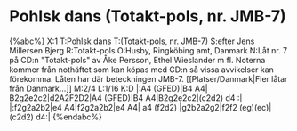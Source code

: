 # Pohlsk dans (Totakt-pols, nr. JMB-7)

{%abc%}
X:1
T:Pohlsk dans 
T:(Totakt-pols, nr. JMB-7)
S:efter Jens Millersen Bjerg
R:Totakt-pols
O:Husby, Ringköbing amt, Danmark
N:Låt nr. 7 på CD:n "Totakt-pols" av Åke Persson, Ethel Wieslander m fl. Noterna kommer från nothäftet som kan köpas med CD:n så vissa avvikelser kan förekomma. Låten har där beteckningen JMB-7. [[Platser/Danmark|Fler låtar från Danmark...]]
M:2/4
L:1/16
K:D
|:A4 (GFED)|B4 A4| B2g2e2c2|d2A2F2D2|A4 (GFED)|B4 A4|B2g2e2c2|(c2d2) d4 :|
|:f2g2a2b2|e4 A4|f2g2a2b2|e4 A4| a4 (f2d2) |g2b2a2g2|f2f2 (eg)(ec)|(c2d2) d4:|
{%endabc%}

